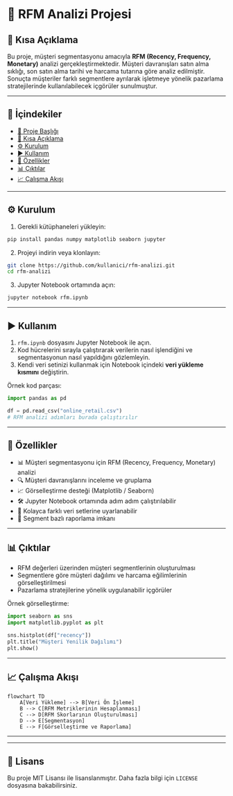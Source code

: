 # 📌 RFM Analizi Projesi

## 🔎 Kısa Açıklama
Bu proje, müşteri segmentasyonu amacıyla **RFM (Recency, Frequency, Monetary)** analizi gerçekleştirmektedir. Müşteri davranışları satın alma sıklığı, son satın alma tarihi ve harcama tutarına göre analiz edilmiştir. Sonuçta müşteriler farklı segmentlere ayrılarak işletmeye yönelik pazarlama stratejilerinde kullanılabilecek içgörüler sunulmuştur.

---

## 📂 İçindekiler
- [📌 Proje Başlığı](#-rfm-analizi-projesi)
- [🔎 Kısa Açıklama](#-kısa-açıklama)
- [⚙️ Kurulum](#️-kurulum)
- [▶️ Kullanım](#️-kullanım)
- [🌟 Özellikler](#-özellikler)
- [📊 Çıktılar](#-çıktılar)
- [📈 Çalışma Akışı](#-çalışma-akışı)

---

## ⚙️ Kurulum

1. Gerekli kütüphaneleri yükleyin:
```bash
pip install pandas numpy matplotlib seaborn jupyter
```

2. Projeyi indirin veya klonlayın:
```bash
git clone https://github.com/kullanici/rfm-analizi.git
cd rfm-analizi
```

3. Jupyter Notebook ortamında açın:
```bash
jupyter notebook rfm.ipynb
```

---

## ▶️ Kullanım

1. `rfm.ipynb` dosyasını Jupyter Notebook ile açın.  
2. Kod hücrelerini sırayla çalıştırarak verilerin nasıl işlendiğini ve segmentasyonun nasıl yapıldığını gözlemleyin.  
3. Kendi veri setinizi kullanmak için Notebook içindeki **veri yükleme kısmını** değiştirin.

Örnek kod parçası:
```python
import pandas as pd

df = pd.read_csv("online_retail.csv")
# RFM analizi adımları burada çalıştırılır
```

---

## 🌟 Özellikler

- 📊 Müşteri segmentasyonu için RFM (Recency, Frequency, Monetary) analizi
- 🔍 Müşteri davranışlarını inceleme ve gruplama
- 📈 Görselleştirme desteği (Matplotlib / Seaborn)
- 🛠 Jupyter Notebook ortamında adım adım çalıştırılabilir
- 🔗 Kolayca farklı veri setlerine uyarlanabilir
- 📑 Segment bazlı raporlama imkanı

---

## 📊 Çıktılar

- RFM değerleri üzerinden müşteri segmentlerinin oluşturulması  
- Segmentlere göre müşteri dağılımı ve harcama eğilimlerinin görselleştirilmesi  
- Pazarlama stratejilerine yönelik uygulanabilir içgörüler

Örnek görselleştirme:
```python
import seaborn as sns
import matplotlib.pyplot as plt

sns.histplot(df["recency"])
plt.title("Müşteri Yenilik Dağılımı")
plt.show()
```

---

## 📈 Çalışma Akışı

```mermaid
flowchart TD
    A[Veri Yükleme] --> B[Veri Ön İşleme]
    B --> C[RFM Metriklerinin Hesaplanması]
    C --> D[RFM Skorlarının Oluşturulması]
    D --> E[Segmentasyon]
    E --> F[Görselleştirme ve Raporlama]
```

---

---

## 📜 Lisans

Bu proje MIT Lisansı ile lisanslanmıştır. Daha fazla bilgi için `LICENSE` dosyasına bakabilirsiniz.
